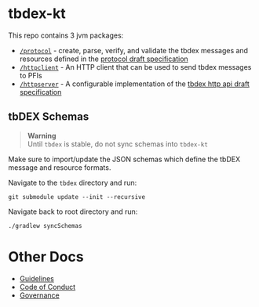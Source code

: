 # tbdex-kt
This repo contains 3 jvm packages:

* [`/protocol`](./protocol/) - create, parse, verify, and validate the tbdex messages and resources defined in the [protocol draft specification](https://github.com/TBD54566975/tbdex/blob/main/README.md)
* [`/httpclient`](./httpclient) - An HTTP client that can be used to send tbdex messages to PFIs
* [`/httpserver`](./httpserver) - A configurable implementation of the [tbdex http api draft specification](https://github.com/TBD54566975/tbdex/blob/main/rest-api/README.md)

## tbDEX Schemas
> **Warning**  
> Until `tbdex` is stable, do not sync schemas into `tbdex-kt`

Make sure to import/update the JSON schemas which define the tbDEX message and resource formats.

Navigate to the `tbdex` directory and run:
```
git submodule update --init --recursive
```

Navigate back to root directory and run:
```
./gradlew syncSchemas
```


# Other Docs
* [Guidelines](./CONVENTIONS.md)
* [Code of Conduct](./CODE_OF_CONDUCT.md)
* [Governance](./GOVERNANCE.md)
